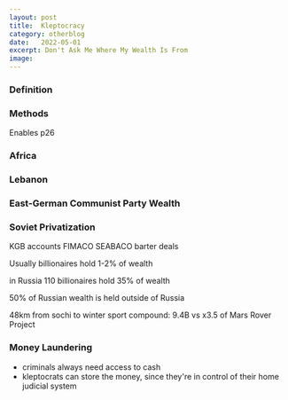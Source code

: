 ```yaml
---
layout: post
title:  Kleptocracy
category: otherblog
date:   2022-05-01
excerpt: Don't Ask Me Where My Wealth Is From
image: 
---
```


### Definition

### Methods

Enables p26

### Africa

### Lebanon

### East-German Communist Party Wealth

### Soviet Privatization

KGB accounts
FIMACO
SEABACO
barter deals

Usually billionaires hold 1-2% of wealth

in Russia 110 billionaires hold 35% of wealth

50% of Russian wealth is held outside of Russia

48km from sochi to winter sport compound: 9.4B vs x3.5 of Mars Rover Project

### Money Laundering 

- criminals always need access to cash
- kleptocrats can store the money, since they're in control of their home judicial system
